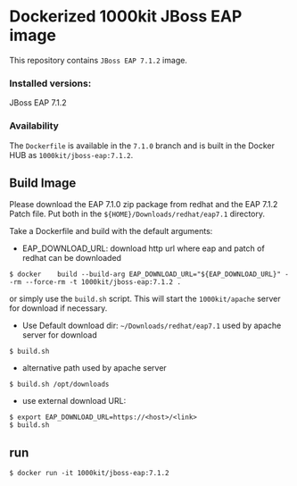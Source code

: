 # Dockerized 1000kit JBoss EAP image

This repository contains `JBoss EAP 7.1.2` image.



### Installed versions:

 JBoss EAP 7.1.2

### Availability

The `Dockerfile` is available in the `7.1.0` branch and is built in the Docker HUB as `1000kit/jboss-eap:7.1.2`.

## Build Image

Please download the EAP 7.1.0 zip package from redhat and the EAP 7.1.2 Patch file. Put both in the `${HOME}/Downloads/redhat/eap7.1` directory.

Take a Dockerfile and build with the default arguments:
* EAP_DOWNLOAD_URL: download http url where eap and patch of redhat can be downloaded

~~~~
$ docker 	build --build-arg EAP_DOWNLOAD_URL="${EAP_DOWNLOAD_URL}" --rm --force-rm -t 1000kit/jboss-eap:7.1.2 .
~~~~

or simply use the `build.sh` script. This will start the `1000kit/apache` server for download if necessary.

* Use Default download dir: `~/Downloads/redhat/eap7.1` used by apache server for download
~~~~
$ build.sh
~~~~

* alternative path used by apache server
~~~~
$ build.sh /opt/downloads
~~~~

* use external download URL:
~~~~
$ export EAP_DOWNLOAD_URL=https://<host>/<link>
$ build.sh
~~~~

## run
~~~~
$ docker run -it 1000kit/jboss-eap:7.1.2
~~~~
